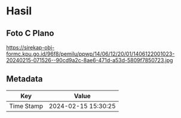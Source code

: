 # Hasil

## Foto C Plano

https://sirekap-obj-formc.kpu.go.id/96f8/pemilu/ppwp/14/06/12/20/01/1406122001023-20240215-071526--90cd9a2c-8ae6-471d-a53d-5809f7850723.jpg


## Metadata

| Key        | Value               |
| ---------- | ------------------- |
| Time Stamp | 2024-02-15 15:30:25 |



